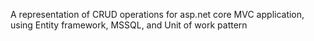 A representation of CRUD operations for asp.net core MVC application, using Entity framework, MSSQL, and Unit of work pattern
